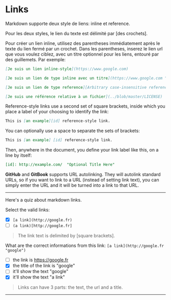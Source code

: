 # Links

Markdown supporte deux style de liens: inline et reference.

Pour les deux styles, le lien du texte est délimité par [des crochets].

Pour créer un lien inline, utilisez des parentheses immédiatement après le texte du lien fermé par un crochet. Dans les parentheses, inserez le lien url que vous voulez ciblez, avec un titre optionnel pour les liens, entouré par des guillemets. Par exemple:
```markdown
[Je suis un lien inline-style](https://www.google.com)

[Je suis un lien de type inline avec un titre](https://www.google.com "Page d'accueil Google")

[Je suis un lien de type reference][Arbitrary case-insensitive reference text]

[Je suis une référence relative à un fichier](../blob/master/LICENSE)
```

Reference-style links use a second set of square brackets, inside which you place a label of your choosing to identify the link:
```markdown
This is [an example][id] reference-style link.
```

You can optionally use a space to separate the sets of brackets:
```markdown
This is [an example] [id] reference-style link.
```

Then, anywhere in the document, you define your link label like this, on a line by itself:
```markdown
[id]: http://example.com/  "Optional Title Here"
```

**GitHub** and **GitBook** supports URL autolinking. They will autolink standard URLs, so if you want to link to a URL (instead of setting link text), you can simply enter the URL and it will be turned into a link to that URL.


---

Here's a quiz about markdown links.

Select the valid links:
- [x] `[a link](http://google.fr)`
- [ ] `(a link)[http://google.fr]`

> The link text is delimited by [square brackets].

What are the correct informations from this link: ```[a link](http://google.fr "google")```
- [ ] the link is https://google.fr
- [x] the title of the link is "google"
- [ ] it'll show the text "google"
- [x] it'll show the text "a link"

> Links can have 3 parts: the text, the url and a title.

---
